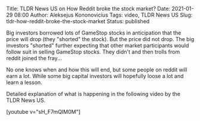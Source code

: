 Title: TLDR News US on How Reddit broke the stock market?
Date: 2021-01-29 08:00
Author: Aleksejus Kononovicius
Tags: video, TLDR News US
Slug: tldr-how-reddit-broke-the-stock-market
Status: published 

Big investors borrowed lots of GameStop stocks in anticipation that the price
will drop (they "shorted" the stock). But the price did not drop. The big
investors "shorted" further expecting that other market participants would
follow suit in selling GameStop stocks. They didn't and then trolls from
reddit joined the fray...

No one knows when and how this will end, but some people on reddit will earn
a lot. While some big capital investors will hopefully loose a lot and learn
a lesson.

Detailed explanation of what is happening in the following video by the TLDR
News US.

[youtube v="sH_F7mQIM0M"]
